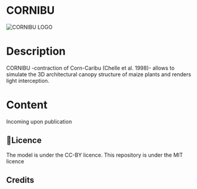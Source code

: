 # CORNIBU

![CORNIBU LOGO]([https://github.com/mserouar/SegVeg/assets/57948061/59b35711-baee-43c2-9336-0e3ddc8dd5b1])

# Description
CORNIBU -contraction of Corn-Caribu (Chelle et al. 1998)- allows to simulate the 3D architectural canopy structure of maize plants and renders light interception.

# Content
Incoming upon publication

##  📑Licence <a name="licence"></a>
The model is under the CC-BY licence. 
This repository is under the MIT licence

## Credits <a name="credits"></a>
